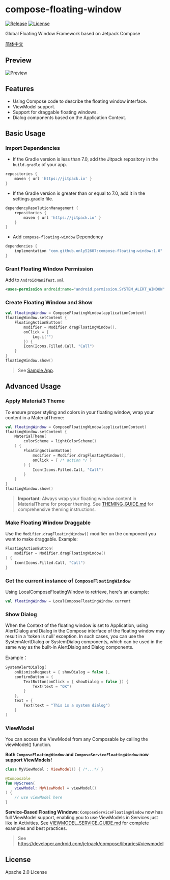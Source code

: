 # compose-floating-window

[![Release](https://jitpack.io/v/only52607/compose-floating-window.svg)](https://jitpack.io/#User/Repo)
[![License](https://img.shields.io/badge/License-Apache_2.0-blue.svg)](https://opensource.org/licenses/Apache-2.0)

Global Floating Window Framework based on Jetpack Compose

[简体中文](README_CN.md)

## Preview

![Preview](/preview/example.gif)

## Features

- Using Compose code to describe the floating window interface.
- ViewModel support.
- Support for draggable floating windows.
- Dialog components based on the Application Context.

## Basic Usage

### Import Dependencies

- If the Gradle version is less than 7.0, add the Jitpack repository in the `build.gradle` of your app.

```groovy
repositories {
    maven { url 'https://jitpack.io' }
}
```

- If the Gradle version is greater than or equal to 7.0, add it in the settings.gradle file.
```groovy
dependencyResolutionManagement {
    repositories {
        maven { url 'https://jitpack.io' }
    }
}
```

- Add `compose-floating-window` Dependency
```groovy
dependencies {
    implementation "com.github.only52607:compose-floating-window:1.0"
}
```

### Grant Floating Window Permission

Add to `AndroidManifest.xml`
```xml
<uses-permission android:name="android.permission.SYSTEM_ALERT_WINDOW" />
```

### Create Floating Window and Show

```kotlin
val floatingWindow = ComposeFloatingWindow(applicationContext)
floatingWindow.setContent {
    FloatingActionButton(
        modifier = Modifier.dragFloatingWindow(),
        onClick = {
            Log.i("")
        }) {
        Icon(Icons.Filled.Call, "Call")
    }
}
floatingWindow.show()
```

> See [Sample App](https://github.com/only52607/compose-floating-window/tree/master/app).

## Advanced Usage

### Apply Material3 Theme

To ensure proper styling and colors in your floating window, wrap your content in a MaterialTheme:

```kotlin
val floatingWindow = ComposeFloatingWindow(applicationContext)
floatingWindow.setContent {
    MaterialTheme(
        colorScheme = lightColorScheme()
    ) {
        FloatingActionButton(
            modifier = Modifier.dragFloatingWindow(),
            onClick = { /* action */ }
        ) {
            Icon(Icons.Filled.Call, "Call")
        }
    }
}
floatingWindow.show()
```

> **Important**: Always wrap your floating window content in MaterialTheme for proper theming.
> See [THEMING_GUIDE.md](THEMING_GUIDE.md) for comprehensive theming instructions.

### Make Floating Window Draggable

Use the `Modifier.dragFloatingWindow()` modifier on the component you want to make draggable. Example:

```kotlin
FloatingActionButton(
    modifier = Modifier.dragFloatingWindow()
) {
    Icon(Icons.Filled.Call, "Call")
}
```

### Get the current instance of `ComposeFloatingWindow`

Using LocalComposeFloatingWindow to retrieve, here's an example:

```kotlin
val floatingWindow = LocalComposeFloatingWindow.current
```

### Show Dialog

When the Context of the floating window is set to Application, using AlertDialog and Dialog in the Compose interface of the floating window may result in a 'token is null' exception. In such cases, you can use the SystemAlertDialog or SystemDialog components, which can be used in the same way as the built-in AlertDialog and Dialog components.

Example：
```kotlin
SystemAlertDialog(
    onDismissRequest = { showDialog = false },
    confirmButton = {
        TextButton(onClick = { showDialog = false }) {
            Text(text = "OK")
        }
    },
    text = {
        Text(text = "This is a system dialog")
    }
)
```

### ViewModel

You can access the ViewModel from any Composable by calling the viewModel() function.

**Both `ComposeFloatingWindow` and `ComposeServiceFloatingWindow` now support ViewModels!**

```kotlin
class MyViewModel : ViewModel() { /*...*/ }

@Composable
fun MyScreen(
    viewModel: MyViewModel = viewModel()
) {
    // use viewModel here
}
```

**Service-Based Floating Windows**: `ComposeServiceFloatingWindow` now has full ViewModel support,
enabling you to use ViewModels in Services just like in Activities. See [VIEWMODEL_SERVICE_GUIDE.md](VIEWMODEL_SERVICE_GUIDE.md)
for complete examples and best practices.

> See https://developer.android.com/jetpack/compose/libraries#viewmodel

## License

Apache 2.0 License